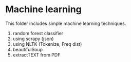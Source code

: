 # Machine learning
This folder includes simple machine learning techniques.

1. random forest classifier
2. using scrapy (json)
3. using NLTK (Tokenize, Freq dist)
4. beautifulSoup
5. extractTEXT from PDF
